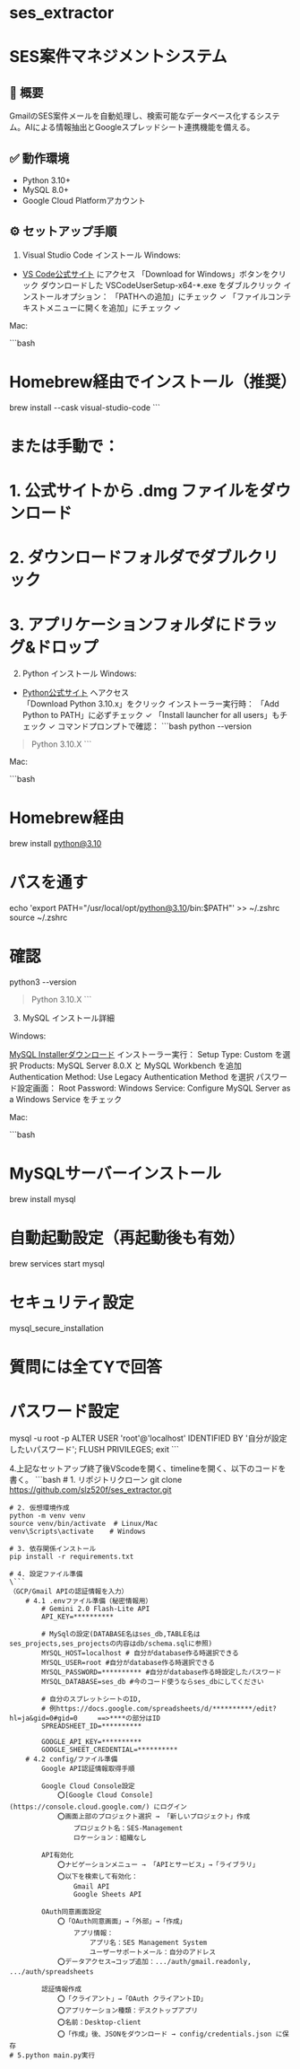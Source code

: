 # ses_extractor
# SES案件マネジメントシステム

## 🚀 概要
GmailのSES案件メールを自動処理し、検索可能なデータベース化するシステム。AIによる情報抽出とGoogleスプレッドシート連携機能を備える。

## ✅ 動作環境
- Python 3.10+
- MySQL 8.0+
- Google Cloud Platformアカウント

## ⚙️ セットアップ手順
1. Visual Studio Code インストール
Windows:

- [VS Code公式サイト](https://code.visualstudio.com/) にアクセス 
「Download for Windows」ボタンをクリック
ダウンロードした VSCodeUserSetup-x64-*.exe をダブルクリック
インストールオプション：
「PATHへの追加」にチェック ✓
「ファイルコンテキストメニューに開くを追加」にチェック ✓

Mac:

\```bash
# Homebrew経由でインストール（推奨）
brew install --cask visual-studio-code
\```
# または手動で：
# 1. 公式サイトから .dmg ファイルをダウンロード
# 2. ダウンロードフォルダでダブルクリック
# 3. アプリケーションフォルダにドラッグ&ドロップ

2. Python インストール
Windows:

- [Python公式サイト](https://www.python.org/) へアクセス  
「Download Python 3.10.x」をクリック
インストーラー実行時：
「Add Python to PATH」に必ずチェック ✓
「Install launcher for all users」もチェック ✓
コマンドプロンプトで確認：
\```bash
python --version
> Python 3.10.X
\```

Mac:

\```bash
# Homebrew経由
brew install python@3.10

# パスを通す
echo 'export PATH="/usr/local/opt/python@3.10/bin:$PATH"' >> ~/.zshrc
source ~/.zshrc

# 確認
python3 --version
> Python 3.10.X
\```

3. MySQL インストール詳細

Windows:

[MySQL Installerダウンロード](https://dev.mysql.com/downloads/installer/)
インストーラー実行：
Setup Type: Custom を選択
Products: MySQL Server 8.0.X と MySQL Workbench を追加
Authentication Method: Use Legacy Authentication Method を選択
パスワード設定画面：
Root Password: 
Windows Service: Configure MySQL Server as a Windows Service をチェック

Mac:

\```bash
# MySQLサーバーインストール
brew install mysql

# 自動起動設定（再起動後も有効）
brew services start mysql

# セキュリティ設定
mysql_secure_installation
# 質問には全てYで回答

# パスワード設定
mysql -u root -p
ALTER USER 'root'@'localhost' IDENTIFIED BY '自分が設定したいパスワード';
FLUSH PRIVILEGES;
exit
\```

4.上記なセットアップ終了後VScodeを開く、timelineを開く、以下のコードを書く。
    \```bash
    # 1. リポジトリクローン
    git clone https://github.com/slz520f/ses_extractor.git

    # 2. 仮想環境作成
    python -m venv venv
    source venv/bin/activate  # Linux/Mac
    venv\Scripts\activate    # Windows

    # 3. 依存関係インストール
    pip install -r requirements.txt

    # 4. 設定ファイル準備
    \```
    （GCP/Gmail APIの認証情報を入力）
        # 4.1 .envファイル準備（秘密情報用）
            # Gemini 2.0 Flash-Lite API
            API_KEY=**********

            # MySqlの設定(DATABASE名はses_db,TABLE名はses_projects,ses_projectsの内容はdb/schema.sqlに参照)
            MYSQL_HOST=localhost # 自分がdatabase作る時選択できる
            MYSQL_USER=root #自分がdatabase作る時選択できる
            MYSQL_PASSWORD=********** #自分がdatabase作る時設定したパスワード
            MYSQL_DATABASE=ses_db #今のコード使うならses_dbにしてください

            # 自分のスプレットシートのID,
            # 例https://docs.google.com/spreadsheets/d/**********/edit?hl=ja&gid=0#gid=0     ==>****の部分はID
            SPREADSHEET_ID=**********

            GOOGLE_API_KEY=**********
            GOOGLE_SHEET_CREDENTIAL=**********
        # 4.2 config/ファイル準備
            Google API認証情報取得手順
            
            Google Cloud Console設定
                ⭕️[Google Cloud Console](https://console.cloud.google.com/) にログイン
                ⭕️画面上部のプロジェクト選択 → 「新しいプロジェクト」作成
                    プロジェクト名：SES-Management
                    ロケーション：組織なし

            API有効化
                ⭕️ナビゲーションメニュー → 「APIとサービス」→「ライブラリ」
                ⭕️以下を検索して有効化：
                    Gmail API
                    Google Sheets API

            OAuth同意画面設定
                ⭕️「OAuth同意画面」→「外部」→「作成」
                    アプリ情報：
                        アプリ名：SES Management System
                        ユーザーサポートメール：自分のアドレス
                ⭕️データアクセス→コップ追加：.../auth/gmail.readonly, .../auth/spreadsheets

            認証情報作成
                ⭕️「クライアント」→「OAuth クライアントID」
                ⭕️アプリケーション種類：デスクトップアプリ
                ⭕️名前：Desktop-client
                ⭕️「作成」後、JSONをダウンロード → config/credentials.json に保存    
    # 5.python main.py実行
